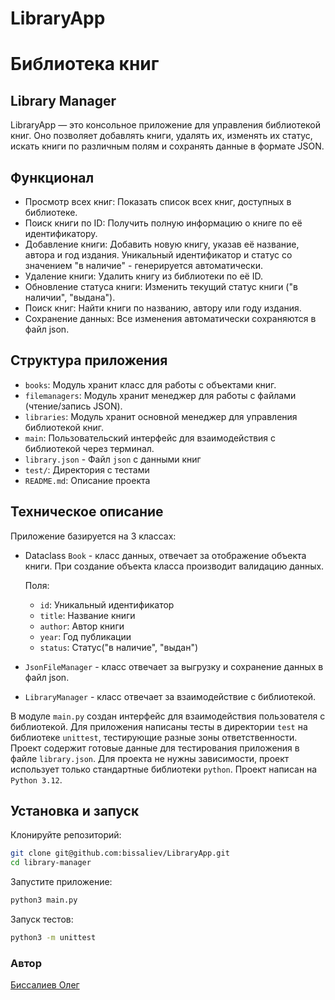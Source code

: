 # LibraryApp

# Библиотека книг

## Library Manager

LibraryApp — это консольное приложение для управления библиотекой книг. Оно позволяет добавлять книги, удалять их, изменять их статус, искать книги по различным полям и сохранять данные в формате JSON.

## Функционал

-   Просмотр всех книг: Показать список всех книг, доступных в библиотеке.
-   Поиск книги по ID: Получить полную информацию о книге по её идентификатору.
-   Добавление книги: Добавить новую книгу, указав её название, автора и год издания. Уникальный идентификатор и статус со значением "в наличие" - генерируется автоматически.
-   Удаление книги: Удалить книгу из библиотеки по её ID.
-   Обновление статуса книги: Изменить текущий статус книги ("в наличии", "выдана").
-   Поиск книг: Найти книги по названию, автору или году издания.
-   Сохранение данных: Все изменения автоматически сохраняются в файл json.

## Структура приложения

-   `books`: Модуль хранит класс для работы с объектами книг.
-   `filemanagers`: Модуль хранит менеджер для работы с файлами (чтение/запись JSON).
-   `libraries`: Модуль хранит основной менеджер для управления библиотекой книг.
-   `main`: Пользовательский интерфейс для взаимодействия с библиотекой через терминал.
-   `library.json` - Файл `json` с данными книг
-   `test/`: Директория с тестами
-   `README.md`: Описание проекта

## Техническое описание

Приложение базируется на 3 классах:

-   Dataclass `Book` - класс данных, отвечает за отображение объекта книги. При создание объекта класса производит валидацию данных.

    Поля:

    -   `id`: Уникальный идентификатор
    -   `title`: Название книги
    -   `author`: Автор книги
    -   `year`: Год публикации
    -   `status`: Статус("в наличие", "выдан")

-   `JsonFileManager` - класс отвечает за выгрузку и сохранение данных в файл json.

-   `LibraryManager` - класс отвечает за взаимодействие с библиотекой.

В модуле `main.py` создан интерфейс для взаимодействия пользователя с библиотекой. Для приложения написаны тесты в директории `test` на библиотеке `unittest`, тестирующие разные зоны ответственности. Проект содержит готовые данные для тестирования приложения в файле `library.json`. Для проекта не нужны зависимости, проект использует только стандартные библиотеки `python`. Проект написан на `Python 3.12`.

## Установка и запуск

Клонируйте репозиторий:

```bash
git clone git@github.com:bissaliev/LibraryApp.git
cd library-manager
```

Запустите приложение:

```bash
python3 main.py
```

Запуск тестов:

```bash
python3 -m unittest
```

### Автор

[Биссалиев Олег](https://github.com/bissaliev)
